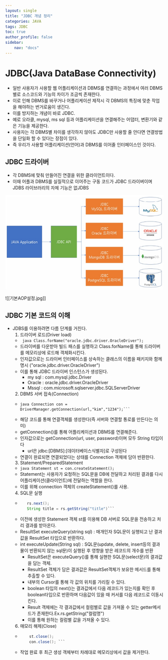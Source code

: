 ```yaml
---
layout: single
title: "JDBC 개념 정리"
categories: JAVA
tags: JDBC
toc: true
author_profile: false
sidebar:
    nav: "docs"
---
```


# JDBC(Java DataBase Connectivity)
- 일반 사용자가 사용할 웹 어플리케이션과 DBMS를 연결하는 과정에서 여러 DBMS별로 소스코드와 기능의 차이가 조금씩 존재한다.
- 이로 인해 DBMS를 바꾸거나 어플리케이션 제작시 각 DBMS의 특징에 맞춘 작업을 해야하는 번거로움이 생긴다.
- 이를 방지하는 개념이 바로 JDBC.
- 예로 오라클, mysql, ms sql 등과 어플리케이션을 연결해주는 어댑터, 변환기와 같은 기능을 제공한다.
- 사용자는 각 DBMS별 차이를 생각하지 않아도 JDBC만 사용할 줄 안다면 연결방법을 단일화 할 수 있다는 장점이 있다.
- 즉 우리가 사용할 어플리케이션(언어)과 DBMS를 이어줄 인터페이스인 것이다.

## JDBC 드라이버
- 각 DBMS에 맞춰 만들어진 연결을 위한 클라이언트이다.
- 이때 어플과 DBMS를 실질적으로 이어주는 구동 코드가 JDBC 드라이버이며 JDBS 라이브러리의 자체 기능은 없JDBS

<img src="..//images/JDBC 구조.png" width="600" height="300">





![[기본AOP설정.jpg]]
## JDBC 기본 코드의 이해
- JDBS를 이용하려면 다름 단계를 거친다.
  1. 드라이버 로드(Driver load)
    - ``` java Class.forName("oracle.jdbc.driver.OracleDriver");```
    - 드라이버를 다운받아 빌드 패스를 실행하고 Class.forName를 통해 드라이버를 메모리상에 로드해 객체화시킨다.
    - 인자값으로는 드라이버 인터페이스를 상속하는 클래스의 이름을 패키지와 함께 명시 ("oracle.jdbc.driver.OracleDriver")
    - 이를 통해 JDBC 드라이버 인스턴스가 생성된다.
      - my sql : com.mysql.jdbc.Driver
      - Oracle : oracle.jdbc.driver.OracleDriver
      - Mssql : com.microsoft.sqlserver.jdbc.SQLServerDriver
  2. DBMS 서버 접속(Connection)
    - ```String url = "jdbs:orcle:thin:@localhost:1521:xepdb1";
      java Connection con = DriverManager.getConnection(url,"kim","1234");```
    - 해당 코드를 통해 연결객체를 생성한다(즉 서버와 연결할 통로를 만든다는 의미)
    - getConnection()를 통해 어플리케이션과 DBMS를 연결해준다.
    - 인자값으로는 getConnection(url, user, password)이며 모두 String 타입이다
      - url은 jdbc:[DBMS]:[데이터베이스식별자]로 구성된다
    - 연결이 완료되면 연결되었다는 상태를 Connection 객체에 담아 반환한다.
  3. Statement/PreparedStatement
    - ```java Statement st = con.createStatement();```
    - Statement는 사용자가 요청하는 SQL문을 DB에 전달하고 처리된 결과를 다시 어플리케이션(클라이언트)에 전달하는 역할을 한다.
    - 이를 위해 connection 객체의 createStatement()를 사용.
  4. SQL문 실행
    - ```java ResultSet re = st.executeQuery(sql);
         rs.next();
         String title = rs.getString("title")```
    - 이전에 생성한 Statement 객체 st를 이용해 DB 서버로 SQL문을 전송하고 처리 결과를 받아온다.
    - ResultSet executeQuery(string sql) : 매개인자 SQL문이 실행되고 난 결과값을 ResultSet 타입으로 반환하다.
    - int executeUpdate(String sql) : SQL문(update, delete, insert등의 결과물이 반환되지 않는 sql문)이 실행된 후 영향을 받은 레코드의 개수를 반환
      - ResultSet은 executeQuery()를 통해 실핸한 SQL문(select문)의 결과값을 담는 객체.
      - ResultSet 객체가 담은 결과값은 ResultSet객체가 보유한 메서드를 통해 추출할 수 있다.
      - 내부의 Cursor를 통해 각 값의 위치를 가리킬 수 있다.
      - boolean 타입의 next()는 결과값에서 다음 레코드가 있는지를 확인 후 boolean타입으로 반환하며 다음값이 있을 때 커서를 다음 레코드로 이동시킨다.
      - Result 객체에는 각 결과값에서 컬럼별로 값을 가져올 수 있는 getter메서드가 존재한다.Ex.rs.getString("컬럼명")
      - 이를 통해 원하는 컬럼별 값을 가져올 수 있다.
  6. 매모리 해제(Close)
    - ```java rs.close();
          st.close();
          con.close(); ```
    - 작업 완료 후 최근 생성 객체부터 차례대로 메모리상에서 값을 제거한다.
